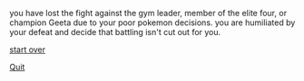 you have lost the fight against the gym leader, member of the elite four, or champion Geeta due to your poor pokemon decisions. you are humiliated by your defeat and decide that battling isn't cut out for you.



[start over](wake-up.md)


[Quit](README.md)